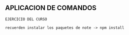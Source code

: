 ## APLICACION DE COMANDOS

    EJERCICIO DEL CURSO

    recuerden instalar los paquetes de note -> npm install